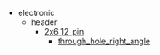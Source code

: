 * electronic
  * header
    * [2x6_12_pin](electronic/header/2x6_12_pin)
      * [through_hole_right_angle](electronic/header/2x6_12_pin/through_hole_right_angle)
